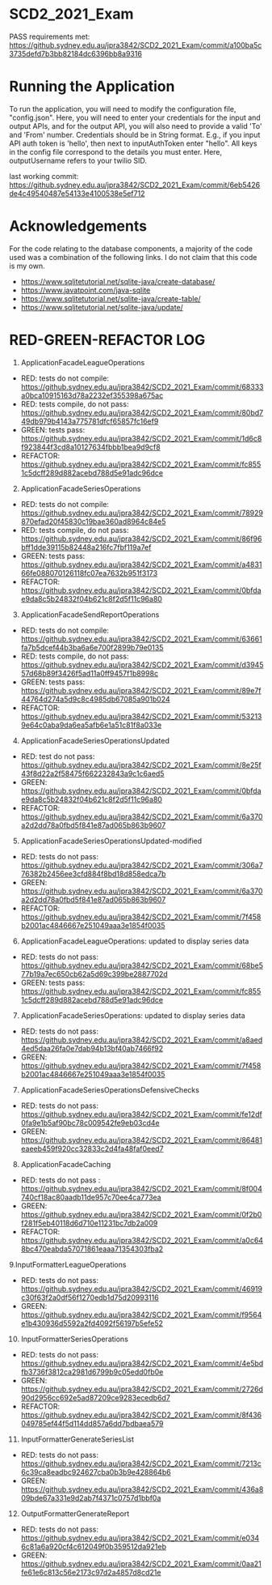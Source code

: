 # SCD2_2021_Exam

PASS requirements met: https://github.sydney.edu.au/jpra3842/SCD2_2021_Exam/commit/a100ba5c3735defd7b3bb82184dc6396bb8a9316

# Running the Application
To run the application, you will need to modify the configuration file, "config.json". Here, you will need to enter your credentials for the input and output APIs, and for the output API, you will also need to provide a valid 'To' and 'From' number. Credentials should be in String format. E.g., if you input API auth token is 'hello', then next to inputAuthToken enter "hello". All keys in the config file correspond to the details you must enter. Here, outputUsername refers to your twilio SID.

last working commit: https://github.sydney.edu.au/jpra3842/SCD2_2021_Exam/commit/6eb5426de4c49540487e54133e4100538e5ef712

# Acknowledgements
For the code relating to the database components, a majority of the code used was a combination of the following links. I do not claim that this code is my own.
- https://www.sqlitetutorial.net/sqlite-java/create-database/
- https://www.javatpoint.com/java-sqlite
- https://www.sqlitetutorial.net/sqlite-java/create-table/
- https://www.sqlitetutorial.net/sqlite-java/update/
# RED-GREEN-REFACTOR LOG

1. ApplicationFacadeLeagueOperations
- RED: tests do not compile: https://github.sydney.edu.au/jpra3842/SCD2_2021_Exam/commit/68333a0bca10915163d78a2232ef355398a675ac
- RED: tests compile, do not pass: https://github.sydney.edu.au/jpra3842/SCD2_2021_Exam/commit/80bd749db979b4143a775781dfcf65857fc16ef9
- GREEN: tests pass: https://github.sydney.edu.au/jpra3842/SCD2_2021_Exam/commit/1d6c8f923844f3cd8a10127634fbbb1bea9d9cf8
- REFACTOR: https://github.sydney.edu.au/jpra3842/SCD2_2021_Exam/commit/fc8551c5dcff289d882acebd788d5e91adc96dce

2. ApplicationFacadeSeriesOperations
- RED: tests do not compile: https://github.sydney.edu.au/jpra3842/SCD2_2021_Exam/commit/78929870efad20f45830c19bae360ad8964c84e5
- RED: tests compile, do not pass: https://github.sydney.edu.au/jpra3842/SCD2_2021_Exam/commit/86f96bff1dde39115b82448a216fc7fbf119a7ef
- GREEN: tests pass: https://github.sydney.edu.au/jpra3842/SCD2_2021_Exam/commit/a483166fe088070126118fc07ea7632b951f3173
- REFACTOR: https://github.sydney.edu.au/jpra3842/SCD2_2021_Exam/commit/0bfdae9da8c5b24832f04b621c8f2d5f11c96a80

3. ApplicationFacadeSendReportOperations
- RED: tests do not compile: https://github.sydney.edu.au/jpra3842/SCD2_2021_Exam/commit/63661fa7b5dcef44b3ba6a6e700f2899b79e0135
- RED: tests compile, do not pass: https://github.sydney.edu.au/jpra3842/SCD2_2021_Exam/commit/d394557d68b89f3426f5ad11a0ff9457f1b8998c
- GREEN: tests pass: https://github.sydney.edu.au/jpra3842/SCD2_2021_Exam/commit/89e7f44764d274a5d9c8c4985db67085a901b024
- REFACTOR: https://github.sydney.edu.au/jpra3842/SCD2_2021_Exam/commit/532139e64c0aba9da6ea5afb6e1a51c81f8a033e

4. ApplicationFacadeSeriesOperationsUpdated
- RED: test do not pass: https://github.sydney.edu.au/jpra3842/SCD2_2021_Exam/commit/8e25f43f8d22a2f58475f662232843a9c1c6aed5
- GREEN: https://github.sydney.edu.au/jpra3842/SCD2_2021_Exam/commit/0bfdae9da8c5b24832f04b621c8f2d5f11c96a80
- REFACTOR: https://github.sydney.edu.au/jpra3842/SCD2_2021_Exam/commit/6a370a2d2dd78a0fbd5f841e87ad065b863b9607

5. ApplicationFacadeSeriesOperationsUpdated-modified
- RED: tests do not pass: https://github.sydney.edu.au/jpra3842/SCD2_2021_Exam/commit/306a776382b2456ee3cfd884f8bd18d858edca7b
- GREEN: https://github.sydney.edu.au/jpra3842/SCD2_2021_Exam/commit/6a370a2d2dd78a0fbd5f841e87ad065b863b9607
- REFACTOR: https://github.sydney.edu.au/jpra3842/SCD2_2021_Exam/commit/7f458b2001ac4846667e251049aaa3e1854f0035

6. ApplicationFacadeLeagueOperations: updated to display series data
- RED: tests do not pass: https://github.sydney.edu.au/jpra3842/SCD2_2021_Exam/commit/68be577b19a7ec650cb62a5d69c399be2887702d
- GREEN: tests pass: https://github.sydney.edu.au/jpra3842/SCD2_2021_Exam/commit/fc8551c5dcff289d882acebd788d5e91adc96dce

7. ApplicationFacadeSeriesOperations: updated to display series data
- RED: tests do not pass: https://github.sydney.edu.au/jpra3842/SCD2_2021_Exam/commit/a8aed4ed5daa26fa0e7dab94b13bf40ab7466f92
- GREEN: https://github.sydney.edu.au/jpra3842/SCD2_2021_Exam/commit/7f458b2001ac4846667e251049aaa3e1854f0035

7. ApplicationFacadeSeriesOperationsDefensiveChecks
 - RED: tests do not pass: https://github.sydney.edu.au/jpra3842/SCD2_2021_Exam/commit/fe12df0fa9e1b5af90bc78c009542fe9eb03cd4e
 - GREEN: https://github.sydney.edu.au/jpra3842/SCD2_2021_Exam/commit/86481eaeeb459f920cc32833c2d4fa48faf0eed7
 
8. ApplicationFacadeCaching
- RED: tests do not pass : https://github.sydney.edu.au/jpra3842/SCD2_2021_Exam/commit/8f004740cf18ac80aadb11de957c70ee4ca773ea
- GREEN: https://github.sydney.edu.au/jpra3842/SCD2_2021_Exam/commit/0f2b0f281f5eb40118d6d710e11231bc7db2a009
- REFACTOR: https://github.sydney.edu.au/jpra3842/SCD2_2021_Exam/commit/a0c648bc470eabda57071861eaaa71354303fba2

9.InputFormatterLeagueOperations
- RED: tests do not pass: https://github.sydney.edu.au/jpra3842/SCD2_2021_Exam/commit/46919c30f63f2a0df56f1270edb1d75d20993116
- GREEN: https://github.sydney.edu.au/jpra3842/SCD2_2021_Exam/commit/f9564e1b430936d5592a2fd4092f56197b5efe52

10. InputFormatterSeriesOperations
- RED: tests do not pass: https://github.sydney.edu.au/jpra3842/SCD2_2021_Exam/commit/4e5bdfb3736f3812ca2981d6799b9c05edd0fb0e
- GREEN: https://github.sydney.edu.au/jpra3842/SCD2_2021_Exam/commit/2726d90d2956cc692e5ad87209ce9283ecedb6d7
- REFACTOR: https://github.sydney.edu.au/jpra3842/SCD2_2021_Exam/commit/8f436049785ef44f5d114dd857a6dd7bdbaea579

11. InputFormatterGenerateSeriesList
- RED: tests do not pass: https://github.sydney.edu.au/jpra3842/SCD2_2021_Exam/commit/7213c6c39ca8eadbc924627cba0b3b9e428864b6
- GREEN: https://github.sydney.edu.au/jpra3842/SCD2_2021_Exam/commit/436a809bde67a331e9d2ab7f4371c0757d1bbf0a

12. OutputFormatterGenerateReport
- RED: tests do not pass: https://github.sydney.edu.au/jpra3842/SCD2_2021_Exam/commit/e0346c81a6a920cf4c612049f0b359512da921eb
- GREEN: https://github.sydney.edu.au/jpra3842/SCD2_2021_Exam/commit/0aa21fe61e6c813c56e2173c97d2a4857d8cd21e

